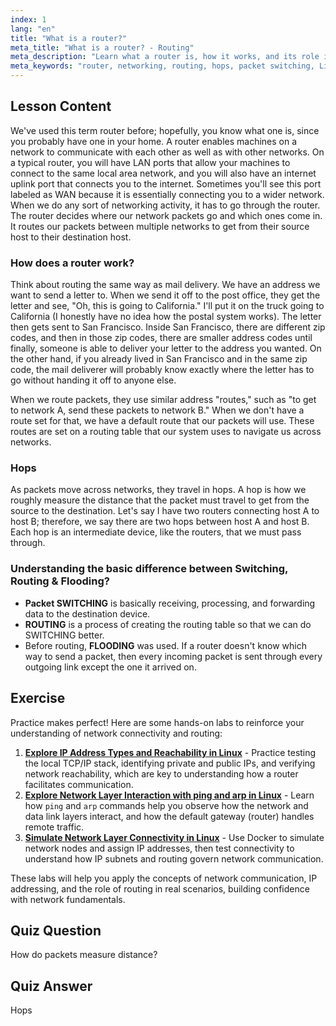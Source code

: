 ```yaml
---
index: 1
lang: "en"
title: "What is a router?"
meta_title: "What is a router? - Routing"
meta_description: "Learn what a router is, how it works, and its role in networking. Understand routing, hops, and packet delivery for beginners."
meta_keywords: "router, networking, routing, hops, packet switching, Linux networking, beginner tutorial, network guide"
---
```


## Lesson Content

We've used this term router before; hopefully, you know what one is, since you probably have one in your home. A router enables machines on a network to communicate with each other as well as with other networks. On a typical router, you will have LAN ports that allow your machines to connect to the same local area network, and you will also have an internet uplink port that connects you to the internet. Sometimes you'll see this port labeled as WAN because it is essentially connecting you to a wider network. When we do any sort of networking activity, it has to go through the router. The router decides where our network packets go and which ones come in. It routes our packets between multiple networks to get from their source host to their destination host.

### How does a router work?

Think about routing the same way as mail delivery. We have an address we want to send a letter to. When we send it off to the post office, they get the letter and see, "Oh, this is going to California." I'll put it on the truck going to California (I honestly have no idea how the postal system works). The letter then gets sent to San Francisco. Inside San Francisco, there are different zip codes, and then in those zip codes, there are smaller address codes until finally, someone is able to deliver your letter to the address you wanted. On the other hand, if you already lived in San Francisco and in the same zip code, the mail deliverer will probably know exactly where the letter has to go without handing it off to anyone else.

When we route packets, they use similar address "routes," such as "to get to network A, send these packets to network B." When we don't have a route set for that, we have a default route that our packets will use. These routes are set on a routing table that our system uses to navigate us across networks.

### Hops

As packets move across networks, they travel in hops. A hop is how we roughly measure the distance that the packet must travel to get from the source to the destination. Let's say I have two routers connecting host A to host B; therefore, we say there are two hops between host A and host B. Each hop is an intermediate device, like the routers, that we must pass through.

### Understanding the basic difference between Switching, Routing & Flooding?

- **Packet SWITCHING** is basically receiving, processing, and forwarding data to the destination device.
- **ROUTING** is a process of creating the routing table so that we can do SWITCHING better.
- Before routing, **FLOODING** was used. If a router doesn't know which way to send a packet, then every incoming packet is sent through every outgoing link except the one it arrived on.

## Exercise

Practice makes perfect! Here are some hands-on labs to reinforce your understanding of network connectivity and routing:

1. **[Explore IP Address Types and Reachability in Linux](https://labex.io/labs/linux-explore-ip-address-types-and-reachability-in-linux-592780)** - Practice testing the local TCP/IP stack, identifying private and public IPs, and verifying network reachability, which are key to understanding how a router facilitates communication.
2. **[Explore Network Layer Interaction with ping and arp in Linux](https://labex.io/labs/linux-explore-network-layer-interaction-with-ping-and-arp-in-linux-592746)** - Learn how `ping` and `arp` commands help you observe how the network and data link layers interact, and how the default gateway (router) handles remote traffic.
3. **[Simulate Network Layer Connectivity in Linux](https://labex.io/labs/linux-simulate-network-layer-connectivity-in-linux-592752)** - Use Docker to simulate network nodes and assign IP addresses, then test connectivity to understand how IP subnets and routing govern network communication.

These labs will help you apply the concepts of network communication, IP addressing, and the role of routing in real scenarios, building confidence with network fundamentals.

## Quiz Question

How do packets measure distance?

## Quiz Answer

Hops
